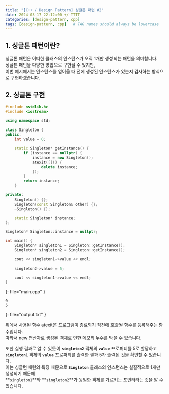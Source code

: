 ```yaml
---
title: "[C++ / Design Pattern] 싱글톤 패턴 #2"
date: 2024-03-17 22:12:00 +/-TTTT
categories: [design-pattern, cpp]
tags: [design-pattern, cpp]   # TAG names should always be lowercase
---
```


## 1. 싱글톤 패턴이란?

싱글톤 패턴은 어떠한 클래스의 인스턴스가 오직 1개만 생성되는 패턴을 의미합니다.<br>
싱글톤 패턴을 다양한 방법으로 구현될 수 있지만,<br>
이번 예시에서는 인스턴스를 얻어올 때 전에 생성된 인스턴스가 있는지 검사하는 방식으로 구현하겠습니다.

## 2. 싱글톤 구현

```cpp
#include <stdlib.h>
#include <iostream>

using namespace std;

class Singleton {
public:
    int value = 0;

    static Singleton* getInstance() {
        if (instance == nullptr) {
            instance = new Singleton();
            atexit([]() {
                delete instance;
            });
        }
        return instance;
    }

private:
    Singleton() {};
    Singleton(const Singleton& other) {};
    ~Singleton() {};

    static Singleton* instance;
};

Singleton* Singleton::instance = nullptr;

int main() {
    Singleton* singleton1 = Singleton::getInstance();
    Singleton* singleton2 = Singleton::getInstance();

    cout << singleton1->value << endl;

    singleton2->value = 5;

    cout << singleton1->value << endl;
}
```
{: file="main.cpp" }
```
0
5

```
{: file="output.txt" }

위에서 사용된 함수 atexit은 프로그램이 종료되기 직전에 호출될 함수를 등록해주는 함수입니다.<br>
따라서 new 연산자로 생성된 객체로 인한 메모리 누수를 막을 수 있습니다.

또한 실행 결과로 알 수 있듯이 **`singleton2`** 객체의 **`value`** 프로퍼티를 5로 할당하고<br>
**`singleton1`** 객체의 **`value`** 프로퍼티를 출력한 결과 5가 출력된 것을 확인할 수 있습니다.<br>
이는 싱글턴 패턴의 특징 때문으로 **`Singleton`** 클래스의 인스턴스는 실질적으로 1개만 생성되기 때문에<br>
**`singleton1`**와 **`singleton2`**가 동일한 객체를 가르키는 포인터라는 것을 알 수 있습니다.
